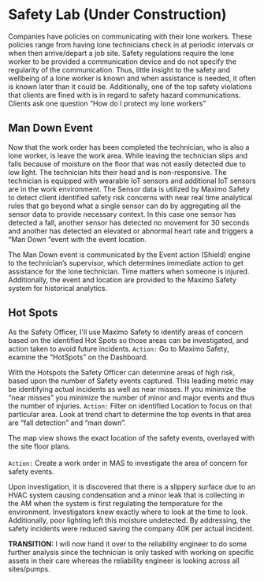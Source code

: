 # Safety Lab (Under Construction)

Companies have policies on communicating with their lone workers.   These policies range from having lone technicians check in at periodic intervals or when then arrive/depart a job site.  Safety regulations require the lone worker to be provided a communication device and do not specify the regularity of the communication.  Thus, little insight to the safety and wellbeing of a lone worker is known and when assistance is needed, it often is known later than it could be.  Additionally, one of the top safety violations that clients are fined with is in regard to safety hazard communications.  Clients ask one question “How do I protect my lone workers”   

## Man Down Event

Now that the work order has been completed the technician, who is also a lone worker, is leave the work area.   While leaving the technician slips and falls because of moisture on the floor that was not easily detected due to low light.  The technician hits their head and is non-responsive.  The technician is equipped with wearable IoT sensors and additional IoT sensors are in the work environment.  The Sensor data is utilized by Maximo Safety to detect client identified safety risk concerns with near real time analytical rules that go beyond what a single sensor can do by aggregating all the sensor data to provide necessary context.  In this case one sensor has detected a fall, another sensor has detected no movement for 30 seconds and another has detected an elevated or abnormal heart rate and triggers a “Man Down “event with the event location.
 
The Man Down event is communicated by the Event action (Shield) engine to the technician’s supervisor, which determines immediate action to get assistance for the lone technician.  Time matters when someone is injured.  Additionally, the event and location are provided to the Maximo Safety system for historical analytics.  

## Hot Spots
 
As the Safety Officer, I'll use Maximo Safety to identify areas of concern based on the identified Hot Spots so those areas can be investigated, and action taken to avoid future incidents. 
`Action:`  Go to Maximo Safety, examine the “HotSpots” on the Dashboard.  

<!-- ![img](/img/mas_8.5/empty.png){:style="height:400px;width:800px"} -->
 
With the Hotspots the Safety Officer can determine areas of high risk, based upon the number of Safety events captured.  This leading metric may be identifying actual incidents as well as near misses.  If you minimize the “near misses” you minimize the number of minor and major events and thus the number of injuries.
`Action:` Filter on identified Location to focus on that particular area.  Look at trend chart to determine the top events in that area are “fall detection” and “man down”. 

<!-- ![img](/img/mas_8.5/empty.png){:style="height:400px;width:800px"} -->
 
The map view shows the exact location of the safety events, overlayed with the site floor plans.<br>   
`Action:` Create a work order in MAS to investigate the area of concern for safety events.

<!-- ![img](/img/mas_8.5/empty.png){:style="height:400px;width:800px"} -->
 
Upon investigation, it is discovered that there is a slippery surface due to an HVAC system causing condensation and a minor leak that is collecting in the AM when the system is first regulating the temperature for the environment.   Investigators knew exactly where to look at the time to look.  Additionally, poor lighting left this moisture undetected.  By addressing, the safety incidents were reduced saving the company 40K per actual incident.  

<b>TRANSITION:</b> I will now hand it over to the reliability engineer to do some further analysis since the technician is only tasked with working on specific assets in their care whereas the reliability engineer is looking across all sites/pumps.

